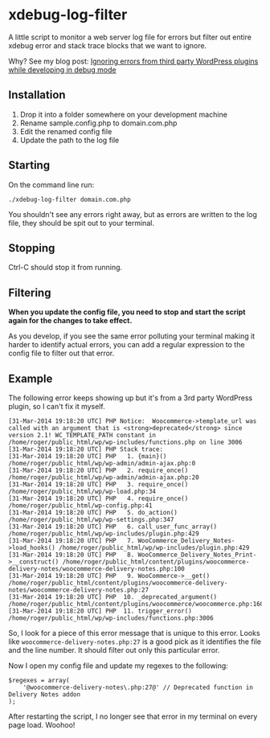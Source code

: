 xdebug-log-filter
=================

A little script to monitor a web server log file for errors but filter out 
entire xdebug error and stack trace blocks that we want to ignore.

Why? See my blog post:
[Ignoring errors from third party WordPress plugins while developing in debug mode](http://bradt.ca/blog/ignoring-errors-wordpress-debug-mode/)

Installation
------------

1. Drop it into a folder somewhere on your development machine
1. Rename sample.config.php to domain.com.php
1. Edit the renamed config file
1. Update the path to the log file

Starting
--------

On the command line run:

    ./xdebug-log-filter domain.com.php

You shouldn't see any errors right away, but as errors are written to the log 
file, they should be spit out to your terminal.

Stopping
--------

Ctrl-C should stop it from running.

Filtering
---------

**When you update the config file, you need to stop and start the script again 
for the changes to take effect.**

As you develop, if you see the same error polluting your terminal making it 
harder to identify actual errors, you can add a regular expression to the 
config file to filter out that error.

Example
-------

The following error keeps showing up but it's from a 3rd party WordPress 
plugin, so I can't fix it myself.

	[31-Mar-2014 19:18:20 UTC] PHP Notice:  Woocommerce->template_url was called with an argument that is <strong>deprecated</strong> since version 2.1! WC_TEMPLATE_PATH constant in /home/roger/public_html/wp/wp-includes/functions.php on line 3006
	[31-Mar-2014 19:18:20 UTC] PHP Stack trace:
	[31-Mar-2014 19:18:20 UTC] PHP   1. {main}() /home/roger/public_html/wp/wp-admin/admin-ajax.php:0
	[31-Mar-2014 19:18:20 UTC] PHP   2. require_once() /home/roger/public_html/wp/wp-admin/admin-ajax.php:20
	[31-Mar-2014 19:18:20 UTC] PHP   3. require_once() /home/roger/public_html/wp/wp-load.php:34
	[31-Mar-2014 19:18:20 UTC] PHP   4. require_once() /home/roger/public_html/wp-config.php:41
	[31-Mar-2014 19:18:20 UTC] PHP   5. do_action() /home/roger/public_html/wp/wp-settings.php:347
	[31-Mar-2014 19:18:20 UTC] PHP   6. call_user_func_array() /home/roger/public_html/wp/wp-includes/plugin.php:429
	[31-Mar-2014 19:18:20 UTC] PHP   7. WooCommerce_Delivery_Notes->load_hooks() /home/roger/public_html/wp/wp-includes/plugin.php:429
	[31-Mar-2014 19:18:20 UTC] PHP   8. WooCommerce_Delivery_Notes_Print->__construct() /home/roger/public_html/content/plugins/woocommerce-delivery-notes/woocommerce-delivery-notes.php:100
	[31-Mar-2014 19:18:20 UTC] PHP   9. WooCommerce->__get() /home/roger/public_html/content/plugins/woocommerce-delivery-notes/woocommerce-delivery-notes.php:27
	[31-Mar-2014 19:18:20 UTC] PHP  10. _deprecated_argument() /home/roger/public_html/content/plugins/woocommerce/woocommerce.php:160
	[31-Mar-2014 19:18:20 UTC] PHP  11. trigger_error() /home/roger/public_html/wp/wp-includes/functions.php:3006

So, I look for a piece of this error message that is unique to this error.
Looks like `woocommerce-delivery-notes.php:27` is a good pick as it identifies 
the file and the line number. It should filter out only this particular error.

Now I open my config file and update my regexes to the following:

	$regexes = array(
		'@woocommerce-delivery-notes\.php:27@' // Deprecated function in Delivery Notes addon
	);

After restarting the script, I no longer see that error in my terminal on every 
page load. Woohoo!